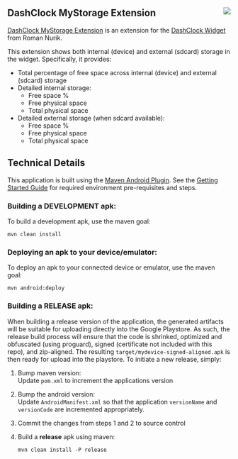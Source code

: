 ## <img src="https://raw.githubusercontent.com/mouserd/dashclock-extension-mystorage/master/res/drawable-ldpi/ic_launcher.png" style="float: right"> DashClock MyStorage Extension

[DashClock MyStorage Extension](https://play.google.com/store/apps/details?id=com.pixelus.dashclock.ext.mystorage) 
is an extension for the 
[DashClock Widget](https://play.google.com/store/apps/details?id=net.nurik.roman.dashclock) from Roman Nurik.

This extension shows both internal (device) and external (sdcard) storage in the widget.
Specifically, it provides:

+ Total percentage of free space across internal (device) and external (sdcard) storage
+ Detailed internal storage:
  * Free space %
  * Free physical space
  * Total physical space 
+ Detailed external storage (when sdcard available):
  * Free space %
  * Free physical space
  * Total physical space

## Technical Details

This application is built using the [Maven Android Plugin](https://code.google.com/p/maven-android-plugin/).  See the 
[Getting Started Guide](https://code.google.com/p/maven-android-plugin/wiki/GettingStarted) for required environment 
pre-requisites and steps.

### Building a DEVELOPMENT apk:

To build a development apk, use the maven goal:
```
mvn clean install
```

### Deploying an apk to your device/emulator:

To deploy an apk to your connected device or emulator, use the maven goal:
```
mvn android:deploy
```

### Building a RELEASE apk:

When building a release version of the application, the generated artifacts will be suitable for uploading directly into 
the Google Playstore.  As such, the release build process will ensure that the code is shrinked, optimized and obfuscated
(using proguard), signed (certificate not included with this repo), and zip-aligned.  The resulting 
`target/mydevice-signed-aligned.apk` is then ready for upload into the playstore.  To initiate a new release, simply:

1. Bump maven version:  
   Update `pom.xml` to increment the applications version  
   
2. Bump the android version:  
   Update `AndroidManifest.xml` so that the application `versionName` and `versionCode` are incremented appropriately.
     
3. Commit the changes from steps 1 and 2 to source control  

4. Build a **release** apk using maven:  
   ```
   mvn clean install -P release
   ```
